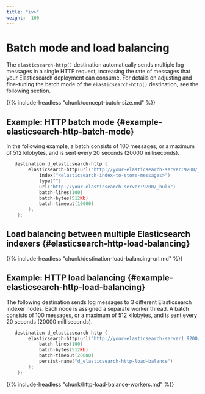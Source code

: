 ```yaml
---
title: "iv>"
weight:  100
---
```

<!-- DISCLAIMER: This file is based on the syslog-ng Open Source Edition documentation https://github.com/balabit/syslog-ng-ose-guides/commit/2f4a52ee61d1ea9ad27cb4f3168b95408fddfdf2 and is used under the terms of The syslog-ng Open Source Edition Documentation License. The file has been modified by Axoflow. -->

# Batch mode and load balancing

The `elasticsearch-http()` destination automatically sends multiple log messages in a single HTTP request, increasing the rate of messages that your Elasticsearch deployment can consume. For details on adjusting and fine-tuning the batch mode of the `elasticsearch-http()` destination, see the following section.

{{% include-headless "chunk/concept-batch-size.md" %}}


## Example: HTTP batch mode {#example-elasticsearch-http-batch-mode}

In the following example, a batch consists of 100 messages, or a maximum of 512 kilobytes, and is sent every 20 seconds (20000 milliseconds).

```c
   destination d_elasticsearch-http {
        elasticsearch-http(url("http://your-elasticsearch-server:9200/_bulk")
            index("<elasticsearch-index-to-store-messages>")
            type("")
            url("http://your-elasticsearch-server:9200/_bulk")
            batch-lines(100)
            batch-bytes(512Kb)
            batch-timeout(10000)
        );
    };

```




## Load balancing between multiple Elasticsearch indexers {#elasticsearch-http-load-balancing}

{{% include-headless "chunk/destination-load-balancing-url.md" %}}


## Example: HTTP load balancing {#example-elasticsearch-http-load-balancing}

The following destination sends log messages to 3 different Elasticsearch indexer nodes. Each node is assigned a separate worker thread. A batch consists of 100 messages, or a maximum of 512 kilobytes, and is sent every 20 seconds (20000 milliseconds).

```c
   destination d_elasticsearch-http {
        elasticsearch-http(url("http://your-elasticsearch-server1:9200/_bulk" "http://your-elasticsearch-server2:9200/_bulk" "http://your-elasticsearch-server3:9200/_bulk")
            batch-lines(100)
            batch-bytes(512Kb)
            batch-timeout(20000)
            persist-name("d_elasticsearch-http-load-balance")
        );
    };

```

{{% include-headless "chunk/http-load-balance-workers.md" %}}


